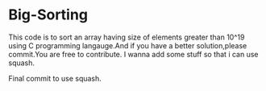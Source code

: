 # Big-Sorting
This code is to sort an array having size of elements greater than 10^19 using C programming langauge.And if you have a better solution,please commit.You are free to contribute.
I wanna add some stuff so that i can use squash.

Final commit to use squash.
